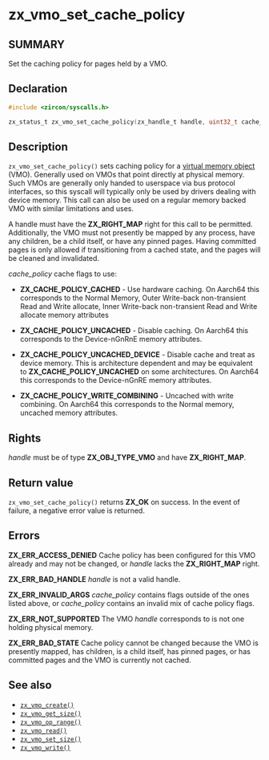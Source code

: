 <!-- Generated by zircon/scripts/update-docs-from-fidl, do not edit! -->
# zx_vmo_set_cache_policy

## SUMMARY

Set the caching policy for pages held by a VMO.

## Declaration

```c
#include <zircon/syscalls.h>

zx_status_t zx_vmo_set_cache_policy(zx_handle_t handle, uint32_t cache_policy);
```

## Description

`zx_vmo_set_cache_policy()` sets caching policy for a [virtual memory
object](/docs/reference/kernel_objects/vm_object.md) (VMO). Generally used on VMOs
that point directly at physical memory. Such VMOs are generally only handed to
userspace via bus protocol interfaces, so this syscall will typically only be
used by drivers dealing with device memory. This call can also be used on a
regular memory backed VMO with similar limitations and uses.

A handle must have the **ZX_RIGHT_MAP** right for this call to be
permitted. Additionally, the VMO must not presently be mapped by any process,
have any children, be a child itself, or have any pinned pages. Having committed
pages is only allowed if transitioning from a cached state, and the pages will be
cleaned and invalidated.

*cache_policy* cache flags to use:

  - **ZX_CACHE_POLICY_CACHED** - Use hardware caching. On Aarch64 this corresponds to the Normal
    Memory, Outer Write-back non-transient Read and Write allocate, Inner Write-back non-transient
    Read and Write allocate memory attributes

  - **ZX_CACHE_POLICY_UNCACHED** - Disable caching. On Aarch64 this corresponds to the Device-nGnRnE
    memory attributes.

  - **ZX_CACHE_POLICY_UNCACHED_DEVICE** - Disable cache and treat as device memory. This is
    architecture dependent and may be equivalent to **ZX_CACHE_POLICY_UNCACHED** on some
    architectures. On Aarch64 this corresponds to the Device-nGnRE memory attributes.

  - **ZX_CACHE_POLICY_WRITE_COMBINING** - Uncached with write combining. On Aarch64 this corresponds
    to the Normal memory, uncached memory attributes.


## Rights

*handle* must be of type **ZX_OBJ_TYPE_VMO** and have **ZX_RIGHT_MAP**.

## Return value

`zx_vmo_set_cache_policy()` returns **ZX_OK** on success. In the event of
failure, a negative error value is returned.

## Errors

**ZX_ERR_ACCESS_DENIED** Cache policy has been configured for this VMO already and
may not be changed, or *handle* lacks the **ZX_RIGHT_MAP** right.

**ZX_ERR_BAD_HANDLE** *handle* is not a valid handle.

**ZX_ERR_INVALID_ARGS** *cache_policy* contains flags outside of the ones listed
above, or *cache_policy* contains an invalid mix of cache policy flags.

**ZX_ERR_NOT_SUPPORTED** The VMO *handle* corresponds to is not one holding
physical memory.

**ZX_ERR_BAD_STATE** Cache policy cannot be changed because the VMO is presently
mapped, has children, is a child itself, has pinned pages, or has committed pages
and the VMO is currently not cached.

## See also

 - [`zx_vmo_create()`]
 - [`zx_vmo_get_size()`]
 - [`zx_vmo_op_range()`]
 - [`zx_vmo_read()`]
 - [`zx_vmo_set_size()`]
 - [`zx_vmo_write()`]

[`zx_vmo_create()`]: vmo_create.md
[`zx_vmo_get_size()`]: vmo_get_size.md
[`zx_vmo_op_range()`]: vmo_op_range.md
[`zx_vmo_read()`]: vmo_read.md
[`zx_vmo_set_size()`]: vmo_set_size.md
[`zx_vmo_write()`]: vmo_write.md

